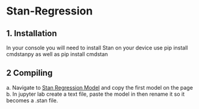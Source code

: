 # Stan-Regression
## 1. Installation
In your console you will need to install Stan on your device use pip install cmdstanpy as well as pip install cmdstan

## 2 Compiling
a. Navigate to [Stan Regression Model](https://mc-stan.org/docs/stan-users-guide/regression.html) and copy the first model on the page
b. In jupyter lab create a text file, paste the model in then rename it so it becomes a .stan file. 
